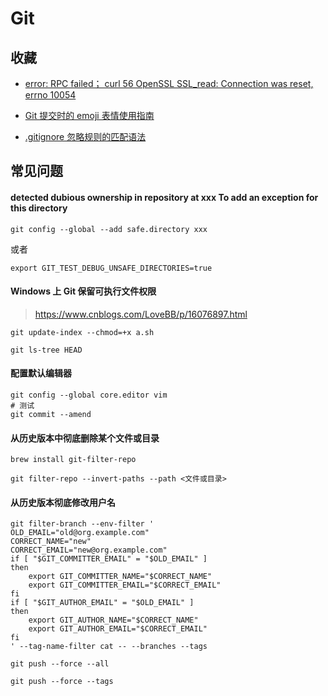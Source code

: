 # Git

## 收藏

-   [error: RPC failed； curl 56 OpenSSL SSL_read: Connection was reset, errno 10054](https://blog.csdn.net/dsqcsdn/article/details/104821042/)

-   [Git 提交时的 emoji 表情使用指南](https://ibyte.blog.csdn.net/article/details/113336076)

-   [.gitignore 忽略规则的匹配语法](https://blog.csdn.net/Mr_JavaScript/article/details/91788035)

## 常见问题

#### detected dubious ownership in repository at xxx To add an exception for this directory

```shell
git config --global --add safe.directory xxx
```

或者

```shell
export GIT_TEST_DEBUG_UNSAFE_DIRECTORIES=true
```

#### Windows 上 Git 保留可执行文件权限

> https://www.cnblogs.com/LoveBB/p/16076897.html

```shell
git update-index --chmod=+x a.sh
```

```shell
git ls-tree HEAD
```

#### 配置默认编辑器

```shell
git config --global core.editor vim
# 测试
git commit --amend
```

#### 从历史版本中彻底删除某个文件或目录

```shell
brew install git-filter-repo

git filter-repo --invert-paths --path <文件或目录>
```

#### 从历史版本彻底修改用户名

```shell
git filter-branch --env-filter '
OLD_EMAIL="old@org.example.com"
CORRECT_NAME="new"
CORRECT_EMAIL="new@org.example.com"
if [ "$GIT_COMMITTER_EMAIL" = "$OLD_EMAIL" ]
then
    export GIT_COMMITTER_NAME="$CORRECT_NAME"
    export GIT_COMMITTER_EMAIL="$CORRECT_EMAIL"
fi
if [ "$GIT_AUTHOR_EMAIL" = "$OLD_EMAIL" ]
then
    export GIT_AUTHOR_NAME="$CORRECT_NAME"
    export GIT_AUTHOR_EMAIL="$CORRECT_EMAIL"
fi
' --tag-name-filter cat -- --branches --tags

git push --force --all

git push --force --tags
```
